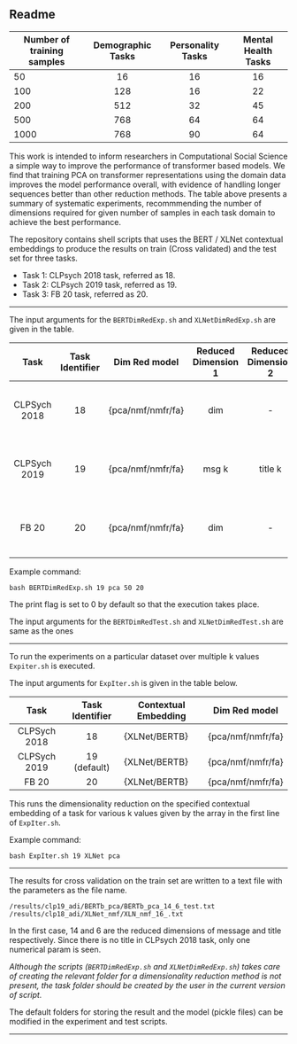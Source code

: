 [//]: <> (author: @adithya8)

## Readme 


| Number of training samples | Demographic Tasks | Personality Tasks | Mental Health Tasks |
| -------------------------- | :---------------: | :---------------: | :-----------------: |
| 50                         | 16                | 16                | 16                  |
| 100			     | 128		 | 16		     | 22		   |
| 200			     | 512		 | 32		     | 45		   |
| 500			     | 768		 | 64		     | 64		   |
| 1000			     | 768		 | 90 		     | 64		   |

This work is intended to inform researchers in Computational Social Science a simple way to improve the performance of transformer based models. We find that training PCA on transformer representations using the domain data improves the model performance overall, with evidence of handling longer sequences better than other reduction methods.
The table above presents a summary of systematic experiments, recommmending the number of dimensions required for given number of samples in each task domain to achieve the best performance.


The repository contains shell scripts that uses the BERT / XLNet contextual embeddings to produce the results on train (Cross validated) and the test set for three tasks.

- Task 1: CLPsych 2018 task, referred as 18.
- Task 2: CLPsych 2019 task, referred as 19.
- Task 3: FB 20 task, referred as 20.

---

The input arguments for the `BERTDimRedExp.sh` and `XLNetDimRedExp.sh` are given in the table.

|     Task     | Task Identifier |   Dim Red model   | Reduced Dimension 1 | Reduced Dimension 2 |                 Print flag                |
|:------------:|:---------------:|:-----------------:|:-------------------:|:-------------------:|:-------------------------------------------:|
| CLPSych 2018 |        18       | {pca/nmf/nmfr/fa} |         dim         |          -          | 1 - print commands<br>0 - Execute commands |
| CLPSych 2019 |        19       | {pca/nmf/nmfr/fa} |        msg k        |       title k       | 1 - print commands<br>0 - Execute commands |
|     FB 20    |        20       | {pca/nmf/nmfr/fa} |         dim         |          -          | 1 - print commands<br>0 - Execute commands |

Example command:
    
    bash BERTDimRedExp.sh 19 pca 50 20 

The print flag is set to 0 by default so that the execution takes place. 

The input arguments for the `BERTDimRedTest.sh` and `XLNetDimRedTest.sh` are same as the ones 

---

To run the experiments on a particular dataset over multiple k values `Expiter.sh` is executed.

The input arguments for `ExpIter.sh` is given in the table below.

|     Task     | Task Identifier | Contextual Embedding |   Dim Red model   |
|:------------:|:---------------:|----------------------|:-----------------:|
| CLPSych 2018 |        18       | {XLNet/BERTB}        | {pca/nmf/nmfr/fa} |
| CLPSych 2019 |   19 (default)  | {XLNet/BERTB}        | {pca/nmf/nmfr/fa} |
|     FB 20    |        20       | {XLNet/BERTB}        | {pca/nmf/nmfr/fa} |

This runs the dimensionality reduction on the specified contextual embedding of a task for various k values given by the array in the first line of `ExpIter.sh`.

Example command:

    bash ExpIter.sh 19 XLNet pca 

---

The results for cross validation on the train set are written to a text file with the parameters as the file name.

    /results/clp19_adi/BERTb_pca/BERTb_pca_14_6_test.txt
    /results/clp18_adi/XLNet_nmf/XLN_nmf_16_.txt

In the first case, 14 and 6 are the reduced dimensions of message and title respectively. Since there is no title in CLPsych 2018 task, only one numerical param is seen.

*Although the scripts (`BERTDimRedExp.sh` and `XLNetDimRedExp.sh`) takes care of creating the relevant folder for a dimensionality reduction method is not present, the task folder should be created by the user in the current version of script.*

The default folders for storing the result and the model (pickle files) can be modified in the experiment and test scripts. 

---

